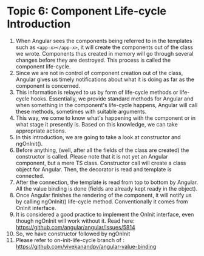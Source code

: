 # Topic 6: Component Life-cycle Introduction

1. When Angular sees the components being referred to in the templates such as `<app-x></app-x>`, it will create the components out of the class we wrote. Components thus created in memory will go through several changes before they are destroyed. This process is called the component life-cycle.
2. Since we are not in control of component creation out of the class, Angular gives us timely notifications about what it is doing as far as the component is concerned.
3. This information is relayed to us by form of life-cycle methods or life-cycle hooks. Essentially, we provide standard methods for Angular and when something in the component's life-cycle happens, Angular will call these methods, sometimes with suitable arguments.
4. This way, we come to know what's happening with the component or in what stage it presently is. Based on this knowledge, we can take appropriate actions.
5. In this introduction, we are going to take a look at constructor and ngOnInit().
6. Before anything, (well, after all the fields of the class are created) the constructor is called. Please note that it is not yet an Angular component, but a mere TS class. Constructor call will create a class object for Angular. Then, the decorator is read and template is connected.
7. After the connection, the template is read from top to bottom by Angular. All the value binding is done (fields are already kept ready in the object).
8. Once Angular finishes the rendering of the component, it will notify us by calling ngOnInit() life-cycle method. Conventionally it comes from OnInit interface.
9. It is considered a good practice to implement the OnInit interface, even though ngOnInit will work without it. Read here: <https://github.com/angular/angular/issues/5814>
10. So, we have constructor followed by ngOnInit
11. Please refer to on-init-life-cycle branch of : <https://github.com/vivekanandpv/angular-value-binding>
